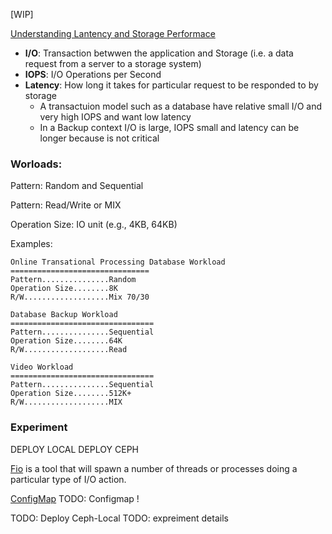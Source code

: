 [WIP]

[Understanding Lantency and Storage Performace](http://louwrentius.com/understanding-iops-latency-and-storage-performance.html)

* **I/O**: Transaction betwwen the application and Storage (i.e. a data request from a server to a storage system)
* **IOPS**: I/O Operations per Second   
* **Latency**: How long it takes for particular request to be responded to by storage
    * A transactuion model such as a database have relative small I/O and very high IOPS and want low latency
    * In a Backup  context I/O is large, IOPS small and latency can be longer because is not critical  


### Worloads: 

Pattern:  Random and Sequential

Pattern:  Read/Write or MIX

Operation Size: IO unit (e.g., 4KB, 64KB)

Examples:
```
Online Transational Processing Database Workload
===============================
Pattern...............Random
Operation Size........8K
R/W...................Mix 70/30
```

```
Database Backup Workload
================================
Pattern...............Sequential
Operation Size........64K
R/W...................Read
```

```
Video Workload
================================
Pattern...............Sequential
Operation Size........512K+
R/W...................MIX
```


### Experiment

DEPLOY LOCAL
DEPLOY CEPH


[Fio](https://linux.die.net/man/1/fio) is a tool that will spawn a number of threads or processes doing a particular type of I/O action.

[ConfigMap](/manifests/kubernetes/configmap.yaml)
TODO: Configmap !


TODO: Deploy Ceph-Local
TODO: expreiment details